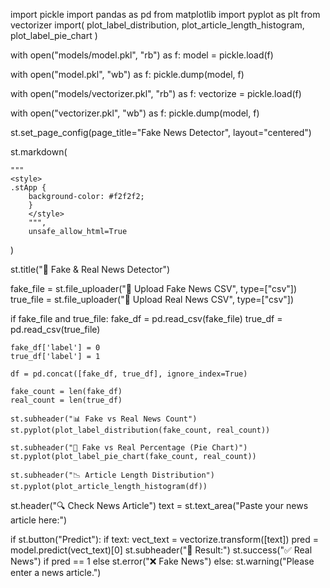 import pickle
import pandas as pd
from matplotlib import pyplot as plt
from vectorizer import(
    plot_label_distribution,
    plot_article_length_histogram,
    plot_label_pie_chart
)

with open("models/model.pkl", "rb") as f:
    model = pickle.load(f)

with open("model.pkl", "wb") as f:
    pickle.dump(model, f)

with open("models/vectorizer.pkl", "rb") as f:
    vectorize = pickle.load(f)

with open("vectorizer.pkl", "wb") as f:
    pickle.dump(model, f)

st.set_page_config(page_title="Fake News Detector", layout="centered")

st.markdown(

    """
    <style>
    .stApp {
        background-color: #f2f2f2;
        }
        </style>
        """,
        unsafe_allow_html=True
)    

st.title("🧠 Fake & Real News Detector")

fake_file = st.file_uploader("📂 Upload Fake News CSV", type=["csv"])
true_file = st.file_uploader("📂 Upload Real News CSV", type=["csv"])

if fake_file and true_file:
    fake_df = pd.read_csv(fake_file)
    true_df = pd.read_csv(true_file)

    fake_df['label'] = 0
    true_df['label'] = 1

    df = pd.concat([fake_df, true_df], ignore_index=True)

    fake_count = len(fake_df)
    real_count = len(true_df)

    st.subheader("📊 Fake vs Real News Count")
    st.pyplot(plot_label_distribution(fake_count, real_count))

    st.subheader("📎 Fake vs Real Percentage (Pie Chart)")
    st.pyplot(plot_label_pie_chart(fake_count, real_count))

    st.subheader("📉 Article Length Distribution")
    st.pyplot(plot_article_length_histogram(df))


st.header("🔍 Check News Article")
text = st.text_area("Paste your news article here:")


if st.button("Predict"):
    if text:
        vect_text = vectorize.transform([text])
        pred = model.predict(vect_text)[0]
        st.subheader("🧾 Result:")
        st.success("✅ Real News") if pred == 1 else st.error("❌ Fake News")
    else:
        st.warning("Please enter a news article.")  

